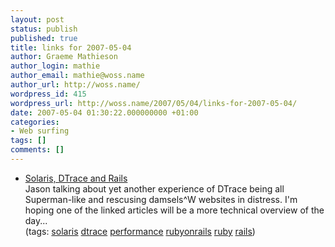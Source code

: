 ```yaml
---
layout: post
status: publish
published: true
title: links for 2007-05-04
author: Graeme Mathieson
author_login: mathie
author_email: mathie@woss.name
author_url: http://woss.name/
wordpress_id: 415
wordpress_url: http://woss.name/2007/05/04/links-for-2007-05-04/
date: 2007-05-04 01:30:22.000000000 +01:00
categories:
- Web surfing
tags: []
comments: []
---
```

<ul class="delicious">
	<li>
		<div class="delicious-link"><a href="http://joyeur.com/2007/04/24/solaris-dtrace-and-rails">Solaris, DTrace and Rails</a></div>
		<div class="delicious-extended">Jason talking about yet another experience of DTrace being all Superman-like and rescusing damsels^W websites in distress.  I'm hoping one of the linked articles will be a more technical overview of the day...</div>
		<div class="delicious-tags">(tags: <a href="http://del.icio.us/mathie/solaris">solaris</a> <a href="http://del.icio.us/mathie/dtrace">dtrace</a> <a href="http://del.icio.us/mathie/performance">performance</a> <a href="http://del.icio.us/mathie/rubyonrails">rubyonrails</a> <a href="http://del.icio.us/mathie/ruby">ruby</a> <a href="http://del.icio.us/mathie/rails">rails</a>)</div>
	</li>
</ul>
